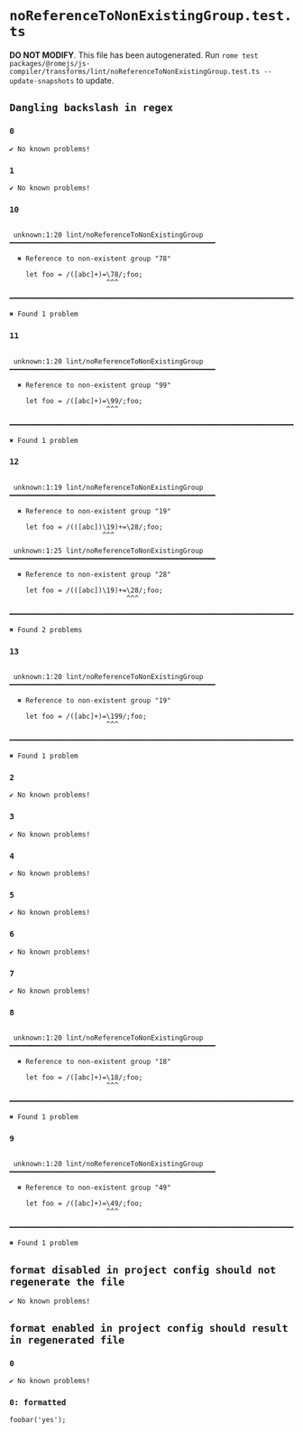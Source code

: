 # `noReferenceToNonExistingGroup.test.ts`

**DO NOT MODIFY**. This file has been autogenerated. Run `rome test packages/@romejs/js-compiler/transforms/lint/noReferenceToNonExistingGroup.test.ts --update-snapshots` to update.

## `Dangling backslash in regex`

### `0`

```
✔ No known problems!

```

### `1`

```
✔ No known problems!

```

### `10`

```

 unknown:1:20 lint/noReferenceToNonExistingGroup ━━━━━━━━━━━━━━━━━━━━━━━━━━━━━━━━━━━━━━━━━━━━━━━━━━━

  ✖ Reference to non-existent group "78"

    let foo = /([abc]+)=\78/;foo;
                        ^^^ 

━━━━━━━━━━━━━━━━━━━━━━━━━━━━━━━━━━━━━━━━━━━━━━━━━━━━━━━━━━━━━━━━━━━━━━━━━━━━━━━━━━━━━━━━━━━━━━━━━━━━

✖ Found 1 problem

```

### `11`

```

 unknown:1:20 lint/noReferenceToNonExistingGroup ━━━━━━━━━━━━━━━━━━━━━━━━━━━━━━━━━━━━━━━━━━━━━━━━━━━

  ✖ Reference to non-existent group "99"

    let foo = /([abc]+)=\99/;foo;
                        ^^^ 

━━━━━━━━━━━━━━━━━━━━━━━━━━━━━━━━━━━━━━━━━━━━━━━━━━━━━━━━━━━━━━━━━━━━━━━━━━━━━━━━━━━━━━━━━━━━━━━━━━━━

✖ Found 1 problem

```

### `12`

```

 unknown:1:19 lint/noReferenceToNonExistingGroup ━━━━━━━━━━━━━━━━━━━━━━━━━━━━━━━━━━━━━━━━━━━━━━━━━━━

  ✖ Reference to non-existent group "19"

    let foo = /(([abc])\19)+=\28/;foo;
                       ^^^ 

 unknown:1:25 lint/noReferenceToNonExistingGroup ━━━━━━━━━━━━━━━━━━━━━━━━━━━━━━━━━━━━━━━━━━━━━━━━━━━

  ✖ Reference to non-existent group "28"

    let foo = /(([abc])\19)+=\28/;foo;
                             ^^^ 

━━━━━━━━━━━━━━━━━━━━━━━━━━━━━━━━━━━━━━━━━━━━━━━━━━━━━━━━━━━━━━━━━━━━━━━━━━━━━━━━━━━━━━━━━━━━━━━━━━━━

✖ Found 2 problems

```

### `13`

```

 unknown:1:20 lint/noReferenceToNonExistingGroup ━━━━━━━━━━━━━━━━━━━━━━━━━━━━━━━━━━━━━━━━━━━━━━━━━━━

  ✖ Reference to non-existent group "19"

    let foo = /([abc]+)=\199/;foo;
                        ^^^ 

━━━━━━━━━━━━━━━━━━━━━━━━━━━━━━━━━━━━━━━━━━━━━━━━━━━━━━━━━━━━━━━━━━━━━━━━━━━━━━━━━━━━━━━━━━━━━━━━━━━━

✖ Found 1 problem

```

### `2`

```
✔ No known problems!

```

### `3`

```
✔ No known problems!

```

### `4`

```
✔ No known problems!

```

### `5`

```
✔ No known problems!

```

### `6`

```
✔ No known problems!

```

### `7`

```
✔ No known problems!

```

### `8`

```

 unknown:1:20 lint/noReferenceToNonExistingGroup ━━━━━━━━━━━━━━━━━━━━━━━━━━━━━━━━━━━━━━━━━━━━━━━━━━━

  ✖ Reference to non-existent group "18"

    let foo = /([abc]+)=\18/;foo;
                        ^^^ 

━━━━━━━━━━━━━━━━━━━━━━━━━━━━━━━━━━━━━━━━━━━━━━━━━━━━━━━━━━━━━━━━━━━━━━━━━━━━━━━━━━━━━━━━━━━━━━━━━━━━

✖ Found 1 problem

```

### `9`

```

 unknown:1:20 lint/noReferenceToNonExistingGroup ━━━━━━━━━━━━━━━━━━━━━━━━━━━━━━━━━━━━━━━━━━━━━━━━━━━

  ✖ Reference to non-existent group "49"

    let foo = /([abc]+)=\49/;foo;
                        ^^^ 

━━━━━━━━━━━━━━━━━━━━━━━━━━━━━━━━━━━━━━━━━━━━━━━━━━━━━━━━━━━━━━━━━━━━━━━━━━━━━━━━━━━━━━━━━━━━━━━━━━━━

✖ Found 1 problem

```

## `format disabled in project config should not regenerate the file`

```
✔ No known problems!

```

## `format enabled in project config should result in regenerated file`

### `0`

```
✔ No known problems!

```

### `0: formatted`

```
foobar('yes');

```
